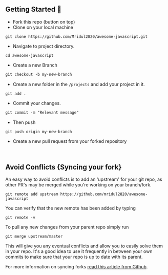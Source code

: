 ## Getting Started 🤩

- Fork this repo (button on top)
- Clone on your local machine

```
git clone https://github.com/Mridul2820/awesome-javascript.git
```

- Navigate to project directory.

```
cd awesome-javascript
```

- Create a new Branch

```markdown
git checkout -b my-new-branch
```

- Create a new folder in the `/projects` and add your project in it.

```
git add .
```

- Commit your changes.

```markdown
git commit -m "Relevant message"
```

- Then push

```
git push origin my-new-branch
```

- Create a new pull request from your forked repository

<br>

## Avoid Conflicts {Syncing your fork}

An easy way to avoid conflicts is to add an 'upstream' for your git repo, as other PR's may be merged while you're working on your branch/fork.

```terminal
git remote add upstream https://github.com/mridul2820/awesome-javascript
```

You can verify that the new remote has been added by typing

```terminal
git remote -v
```

To pull any new changes from your parent repo simply run

```terminal
git merge upstream/master
```

This will give you any eventual conflicts and allow you to easily solve them in your repo. It's a good idea to use it frequently in between your own commits to make sure that your repo is up to date with its parent.

For more information on syncing forks [read this article from Github](https://help.github.com/articles/syncing-a-fork/).
